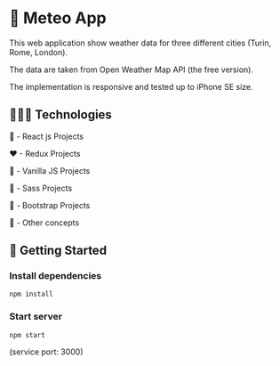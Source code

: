 # 🚀 Meteo App

This web application show weather data for three different cities (Turin, Rome, London).

The data are taken from Open Weather Map API (the free version).

The implementation is responsive and tested up to iPhone SE size.

## 👨🏻‍💻 Technologies

💙 - React js Projects

❤ - Redux Projects

💛 - Vanilla JS Projects

🧡 - Sass Projects

💜 - Bootstrap Projects

💚 - Other concepts

## 👷 Getting Started

### Install dependencies

`npm install`

### Start server

`npm start`

(service port: 3000)
